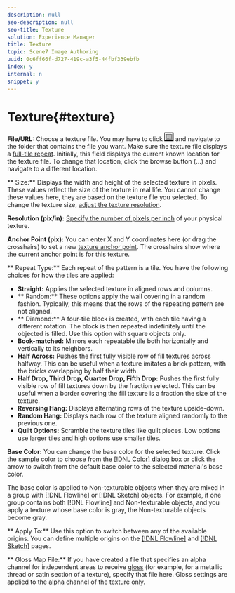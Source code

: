 ```yaml
---
description: null
seo-description: null
seo-title: Texture
solution: Experience Manager
title: Texture
topic: Scene7 Image Authoring
uuid: 0c6ff66f-d727-419c-a3f5-44fbf339ebfb
index: y
internal: n
snippet: y
---
```


# Texture{#texture}

 **File/URL:** Choose a texture file. You may have to click ![](assets/folders.png) and navigate to the folder that contains the file you want. Make sure the texture file displays a [full-tile repeat](../../../c-vat-troubleshooting/r-vat-full-tile-repeat/r-vat-full-tile-repeat.md#reference-7dc916534a864b2d9a5d21ca31056b54). Initially, this field displays the current known location for the texture file. To change that location, click the browse button (...) and navigate to a different location.

** Size:** Displays the width and height of the selected texture in pixels. These values reflect the size of the texture in real life. You cannot change these values here, they are based on the texture file you selected. To change the texture size, [adjust the texture resolution](../../../c-vat-flow-pg/c-vat-test-flow-work/t-vat-text-size-flow-obj.md#task-3a9936d1b9c84c238b4e120d1d92a6d9).

**Resolution (pix/in):** [Specify the number of pixels per inch](../../../c-vat-gs/c-vat-abt-res.md#concept-b15c68590bff427599cb0ee380606a0c) of your physical texture.

**Anchor Point (pix):** You can enter X and Y coordinates here (or drag the crosshairs) to set a new [texture anchor point](../../../c-vat-rend-pg/c-vat-work-text/t-vat-text-anchor-pt.md#task-b74408a9bc9641a090d89e8966e4587b). The crosshairs show where the current anchor point is for this texture.

** Repeat Type:** Each repeat of the pattern is a tile. You have the following choices for how the tiles are applied:

* **Straight:** Applies the selected texture in aligned rows and columns. 
* ** Random:** These options apply the wall covering in a random fashion. Typically, this means that the rows of the repeating pattern are not aligned. 
* ** Diamond:** A four-tile block is created, with each tile having a different rotation. The block is then repeated indefinitely until the objected is filled. Use this option with square objects only. 
* **Book-matched:** Mirrors each repeatable tile both horizontally and vertically to its neighbors. 
* **Half Across:** Pushes the first fully visible row of fill textures across halfway. This can be useful when a texture imitates a brick pattern, with the bricks overlapping by half their width. 
* **Half Drop, Third Drop, Quarter Drop, Fifth Drop:** Pushes the first fully visible row of fill textures down by the fraction selected. This can be useful when a border covering the fill texture is a fraction the size of the texture. 
* **Reversing Hang:** Displays alternating rows of the texture upside-down. 
* **Random Hang:** Displays each row of the texture aligned randomly to the previous one. 
* **Quilt Options:** Scramble the texture tiles like quilt pieces. Low options use larger tiles and high options use smaller tiles.

**Base Color:** You can change the base color for the selected texture. Click the sample color to choose from the [ [!DNL Color] dialog box](../../../c-vat-rend-pg/c-vat-rend-obj/t-vat-rend-solid-color.md#task-e051bda9851e4c6fb7e33a38b6e47f0d) or click the arrow to switch from the default base color to the selected material's base color.

The base color is applied to Non-texturable objects when they are mixed in a group with [!DNL Flowline] or [!DNL Sketch] objects. For example, if one group contains both [!DNL Flowline] and Non-texturable objects, and you apply a texture whose base color is gray, the Non-texturable objects become gray.

** Apply To:** Use this option to switch between any of the available origins. You can define multiple origins on the [ [!DNL Flowline]](../../../c-vat-flow-pg/c-vat-abt-flow/c-vat-flow-pg-opt.md#concept-ab8e010be60d46c8841f1b00c3501d16) and [ [!DNL Sketch]](../../../c-vat-work-sketch-pg/c-vat-abt-sketch-pg/c-vat-sketch-pg-opt.md#concept-897e19842b11487a8a8f4511ac6014e8) pages.

** Gloss Map File:** If you have created a file that specifies an alpha channel for independent areas to receive [gloss](../../../r-vat-glossary/c-vat-gloss.md#concept-c935eeb0b63442368231fb26b5a58f50) (for example, for a metallic thread or satin section of a texture), specify that file here. Gloss settings are applied to the alpha channel of the texture only. 
